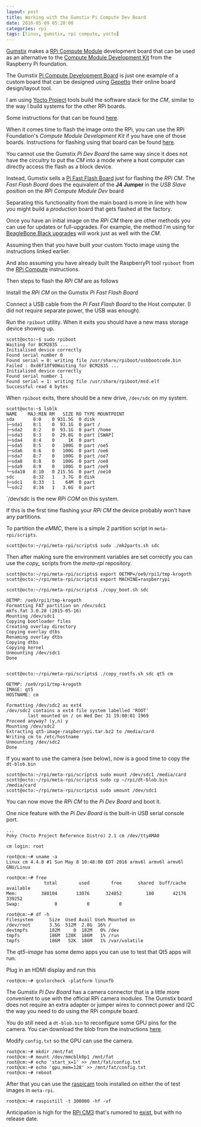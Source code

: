 ```yaml
---
layout: post
title: Working with the Gumstix Pi Compute Dev Board
date: 2016-05-09 05:20:00
categories: rpi
tags: [linux, gumstix, rpi compute, yocto]
---
```


[Gumstix][gumstix] makes a [RPi Compute Module][rpi-compute] development board that can be used as an alternative to the [Compute Module Development Kit][rpi-compute-module-dev-kit] from the Raspberry Pi foundation.

The Gumstix [Pi Compute Development Board][gumstix-pi-dev-board] is just one example of a custom board that can be designed using [Gepetto][gumstix-gepetto] their online board design/layout tool.

I am using [Yocto Project][yocto] tools build the software stack for the *CM*, similar to the way I build systems for the other RPi boards.

Some instructions for that can be found [here][jumpnow-yocto-rpi].

When it comes time to flash the image onto the RPi, you can use the RPi Foundation's *Compute Module Development Kit* if you have one of those boards. Instructions for flashing using that board can be found [here][jumpnow-rpi-compute].

You cannot use the Gumstix *Pi Dev Board* the same way since it does not have the circuitry to put the *CM* into a mode where a host computer can directly access the flash as a block device.

Instead, Gumstix sells a [Pi Fast Flash Board][gumstix-pi-fast-flash-board] just for flashing the *RPi CM*. The *Fast Flash Board* does the equivalent of the **J4 Jumper** in the *USB Slave* position on the *RPi Compute Module Dev* board

Separating this functionality from the main board is more in line with how you might build a *production* board that gets flashed at the factory.

Once you have an initial image on the *RPi CM* there are other methods you can use for updates or full-upgrades. For example, the method I'm using for [BeagleBone Black upgrades][bbb-upgrades] will work just as well with the *CM*.

Assuming then that you have built your custom Yocto image using the instructions linked earlier. 

And also assuming you have already built the RaspberryPi tool `rpiboot` from the [RPi Compute][jumpnow-rpi-compute] instructions.

Then steps to flash the *RPi CM* are as follows

Install the *RPi CM* on the Gumstix *Pi Fast Flash Board*

Connect a USB cable from the *Pi Fast Flash Board* to the Host computer. (I did not require separate power, the USB was enough).

Run the `rpiboot` utility. When it exits you should have a new mass storage device showing up.


    scott@octo:~$ sudo rpiboot
    Waiting for BCM2835 ...
    Initialised device correctly
    Found serial number 0
    Found serial = 0: writing file /usr/share/rpiboot/usbbootcode.bin
    Failed : 0xd6f10f90Waiting for BCM2835 ...
    Initialised device correctly
    Found serial number 1
    Found serial = 1: writing file /usr/share/rpiboot/msd.elf
    Successful read 4 bytes

When `rpiboot` exits, there should be a new drive, `/dev/sdc` on my system.

    scott@octo:~$ lsblk
    NAME    MAJ:MIN RM   SIZE RO TYPE MOUNTPOINT
    sda       8:0    0 931.5G  0 disk
    ├─sda1    8:1    0  93.1G  0 part /
    ├─sda2    8:2    0  93.1G  0 part /home
    ├─sda3    8:3    0  29.8G  0 part [SWAP]
    ├─sda4    8:4    0     1K  0 part
    ├─sda5    8:5    0   100G  0 part /oe5
    ├─sda6    8:6    0   100G  0 part /oe6
    ├─sda7    8:7    0   100G  0 part /oe7
    ├─sda8    8:8    0   100G  0 part /oe8
    ├─sda9    8:9    0   100G  0 part /oe9
    └─sda10   8:10   0 215.5G  0 part /oe10
    sdc       8:32   1   3.7G  0 disk
    ├─sdc1    8:33   1    64M  0 part
    └─sdc2    8:34   1   3.6G  0 part

`/dev/sdc is the new *RPi COM* on this system. 

If this is the first time flashing your *RPi CM* the device probably won't have any partitions.

To partition the *eMMC*, there is a simple 2 partition script in `meta-rpi/scripts`.

    scott@octo:~/rpi/meta-rpi/scripts$ sudo ./mk2parts.sh sdc


Then after making sure the environment variables are set correctly you can use the *copy_* scripts from   the *meta-rpi* repository. 

    scott@octo:~/rpi/meta-rpi/scripts$ export OETMP=/oe9/rpi1/tmp-krogoth
    scott@octo:~/rpi/meta-rpi/scripts$ export MACHINE=raspberrypi

    scott@octo:~/rpi/meta-rpi/scripts$ ./copy_boot.sh sdc

    OETMP: /oe9/rpi1/tmp-krogoth
    Formatting FAT partition on /dev/sdc1
    mkfs.fat 3.0.28 (2015-05-16)
    Mounting /dev/sdc1
    Copying bootloader files
    Creating overlay directory
    Copying overlay dtbs
    Renaming overlay dtbs
    Copying dtbs
    Copying kernel
    Unmounting /dev/sdc1
    Done


    scott@octo:~/rpi/meta-rpi/scripts$ ./copy_rootfs.sh sdc qt5 cm

    OETMP: /oe9/rpi1/tmp-krogoth
    IMAGE: qt5
    HOSTNAME: cm

    Formatting /dev/sdc2 as ext4
    /dev/sdc2 contains a ext4 file system labelled 'ROOT'
            last mounted on / on Wed Dec 31 19:00:01 1969
    Proceed anyway? (y,n) y
    Mounting /dev/sdc2
    Extracting qt5-image-raspberrypi.tar.bz2 to /media/card
    Writing cm to /etc/hostname
    Unmounting /dev/sdc2
    Done

If you want to use the camera (see below), now is a good time to copy the `dt-blob.bin`

    scott@octo:~/rpi/meta-rpi/scripts$ sudo mount /dev/sdc1 /media/card
    scott@octo:~/rpi/meta-rpi/scripts$ sudo cp ~/rpi/dt-blob.bin /media/card
    scott@octo:~/rpi/meta-rpi/scripts$ sudo umount /dev/sdc1


You can now move the *RPi CM* to the *Pi Dev Board* and boot it.

One nice feature with the *Pi Dev Board* is the built-in USB serial console port.

    ...
    Poky (Yocto Project Reference Distro) 2.1 cm /dev/ttyAMA0

    cm login: root

    root@cm:~# uname -a
    Linux cm 4.4.8 #1 Sun May 8 10:48:00 EDT 2016 armv6l armv6l armv6l GNU/Linux

    root@cm:~# free
                  total        used        free      shared  buff/cache   available
    Mem:         380104       13076      324852         180       42176      339252
    Swap:             0           0           0

    root@cm:~# df -h
    Filesystem      Size  Used Avail Use% Mounted on
    /dev/root       3.5G  512M  2.8G  16% /
    devtmpfs        182M     0  182M   0% /dev
    tmpfs           186M  128K  186M   1% /run
    tmpfs           186M   52K  186M   1% /var/volatile

The *qt5-image* has some demo apps you can use to test that Qt5 apps will run.

Plug in an HDMI display and run this

    root@cm:~# qcolorcheck -platform linuxfb

The Gumstix *Pi Dev Board* has a camera connector that is a little more convenient to use with the official RPi camera modules. The Gumstix board does not require an extra adapter or jumper wires to connect power and I2C the way you need to do using the RPi compute board.

You do still need a `dt-blob.bin` to reconfigure some GPU pins for the camera. You can download the blob from the instructions [here][rpi-cm-camera].

Modify `config.txt` so the GPU can use the camera.

    root@cm:~# mkdir /mnt/fat
    root@cm:~# mount /dev/mmcblk0p1 /mnt/fat
    root@cm:~# echo 'start_x=1' >> /mnt/fat/config.txt
    root@cm:~# echo 'gpu_mem=128' >> /mnt/fat/config.txt
    root@cm:~# reboot

  
After that you can use the [raspicam][raspicam] tools installed on either the of test images in `meta-rpi`.

    root@cm:~# raspistill -t 300000 -hf -vf


Anticipation is high for the [RPi CM3][cm3-soon] that's rumored to [exist][cm3-post], but with no release date.

[gumstix]: http://www.gumstix.com
[rpi-compute]: https://www.raspberrypi.org/products/compute-module/
[rpi-compute-module-dev-kit]: https://www.raspberrypi.org/products/compute-module-development-kit/
[gumstix-pi-dev-board]: https://store.gumstix.com/expansion/gumstix-pi-compute-dev-board.html
[gumstix-gepetto]: https://www.gumstix.com/geppetto/
[yocto]: https://www.yoctoproject.org
[jumpnow-yocto-rpi]: http://www.jumpnowtek.com/rpi/Raspberry-Pi-Systems-with-Yocto.html
[jumpnow-rpi-compute]: http://www.jumpnowtek.com/rpi/Working-with-the-raspberry-pi-compute.html
[gumstix-pi-fast-flash-board]: https://store.gumstix.com/raspberry-pi-cm-fast-flash.html
[bbb-upgrades]: http://www.jumpnowtek.com/beaglebone/Upgrade-strategy-for-BBB.html
[rpi-cm-camera]: https://www.raspberrypi.org/documentation/hardware/computemodule/cmio-camera.md
[raspicam]: https://www.raspberrypi.org/documentation/raspbian/applications/camera.md
[cm3-post]: https://www.raspberrypi.org/forums/viewtopic.php?f=98&t=141248
[cm3-soon]: http://www.techrepublic.com/article/raspberry-pi-3-the-inside-story-from-the-new-35-computers-creator/